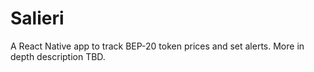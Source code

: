 # Salieri
A React Native app to track BEP-20 token prices and set alerts.
More in depth description TBD.